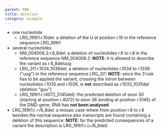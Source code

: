 ```yaml
---
parent: RNA
title: deletion
category: example
---
```


* one nucleotide
    * LRG\_199t1:r.10del: a deletion of the U at position r.10 in the reference sequence LRG\_199t1
* several nucleotides
    * NM\_004006.2:r.6\_8del: a deletion of nucleotides r.6 to r.8 in the reference sequence NM\_004006.2: **NOTE**: it is allowed to describe the variant as r.6\_8deluug
    * LRG\_2t1:r.1034_1036del: a deletion of nucleotides r.1034 to r.1036 ("uug") in the reference sequence LRG\_2t1: **NOTE**: since the 3'rule has to be applied the variant, crossing the intron between nucleotides r.1035 and r.1036, is **not** described as r.1033_1035del (deletion "guu")
    * LRG\_199t1:r.(4072\_5145del): the predicted deletion of exon 30 (starting at position r.4072) to exon 36 (ending at position r.5145) of the DMD-gene; RNA has **not been analysed**
* LRG_199t1:r.=/6\_8del: a mosaic case where from position r.6 to r.8 besides the normal sequence also transcripts are found containing a deletion of this sequence: **NOTE**:    for the predicted consequences of a variant the description is LRG_199t1:r.(=/6\_8del)